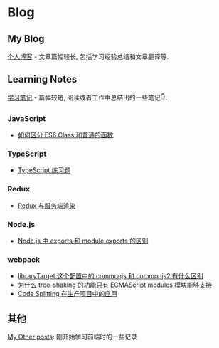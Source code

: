 # Blog
## My Blog

[个人博客](https://icyfish.github.io/blog/) - 文章篇幅较长, 包括学习经验总结和文章翻译等. 

## Learning Notes

[学习笔记](https://github.com/icyfish/blog) - 篇幅较短, 阅读或者工作中总结出的一些笔记👇: 
### JavaScript

- [如何区分 ES6 Class 和普通的函数](./javascript/es6-class-function-diff.md)

### TypeScript

- [TypeScript 练习题](./javascript/ts-challenges.md)
### Redux

- [Redux 与服务端渲染](./javascript/state-management/redux-and-ssr.md)

### Node.js

- [Node.js 中 exports 和 module.exports 的区别](./nodejs/module.exports-vs-exports.md)

### webpack

- [libraryTarget 这个配置中的 commonjs 和 commonjs2 有什么区别](./tools/webpack/commonjs-vs-commonjs2.md)
- [为什么 tree-shaking 的功能只有 ECMAScript modules 模块能够支持](./tools/webpack/tree-shaking-and-modules.md)
- [Code Splitting 在生产项目中的应用](./tools/webpack/code-splitting-in-production.md)

## 其他

[My Other posts](https://icyfish.github.io/posts/archives/): 刚开始学习前端时的一些记录